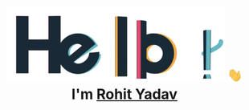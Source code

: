 <h1 align="center">
  <img src="assets/hello.gif" alt="hello-gif" height="150px">
  
  <img src="assets/wave.gif" alt="waving hand" width="30px">
  I'm <a href="https://www.linkedin.com/in/rohit-yadav-say-hello/">Rohit Yadav</a>
</h1>
